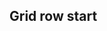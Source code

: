 ## Grid row start


<!-- <values.gridRowStart> -->

<!-- </values.gridRowStart> -->


<!-- <variants.gridRowStart> -->

<!-- </variants.gridRowStart> -->
